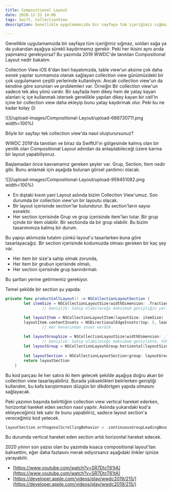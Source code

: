 ```yaml
---
title: Compositional Layout
date: 2020-12-31 14:08
tags: Swift, CollectionView
description: Genellikle uygulamamızda bir sayfaya tüm içeriğimiz sığmaz, soldan sağa ya da yukarıdan aşağıya sürekli kaydırmamız gerekir. Peki her ikisini aynı anda yapmamız gerekiyorsa? Bu yazımda 2019 WWDC'de tanıtılan Compositional Layout nedir bakalım.

---
```


Genellikle uygulamamızda bir sayfaya tüm içeriğimiz sığmaz, soldan sağa ya da yukarıdan aşağıya sürekli kaydırmamız gerekir. Peki her ikisini aynı anda yapmamız gerekiyorsa? Bu yazımda 2019 WWDC'de tanıtılan Compositional Layout nedir bakalım.

Collection View iOS 6'dan beri hayatımızda, table view'un aksine çok daha esnek yapılar sunmamıza olanak sağlayan collection view günümüzdeki bir çok uygulamanın çeşitli yerlerinde kullanılıyor. Ancak collection view'un da kendine göre sorunları ve problemleri var. Örneğin Bir collection view'un sadece tek akış yönü vardır. Bir sayfada hem dikey hem de yatay kayan alanları iç içe kullanmak istersek genellikle yapılan dikey kayan bir cell'in içine bir collection view daha ekleyip bunu yatay kaydırmak olur. Peki bu ne kadar kolay 😔

![](/upload-images/Compositional-Layout/upload-688730711.png width=100%)

Böyle bir sayfayı tek collection view'da nasıl oluşturursunuz?

WWDC 2019'da tanıtılan ve biraz da SwiftUI'ın gölgesinde kalmış olan bir yenilik olan Compositional Layout adından da anlaşılabileceği üzere karma bir layout yapabiliyoruz.

Başlamadan önce kavramamız gereken şeyler var. Grup, Section, Item nedir gibi. Bunu anlamak için aşağıda bulunan görsel yardımcı olacak.

![](/upload-images/Compositional-Layout/upload-959451082.png width=100%)

- En dıştaki kısım yani Layout aslında bizim Collection View'umuz. Son durumda bir collection view'un bir layoutu olacak.
- Bir layout içerisinde section'lar bulundurur. Bu section'ların sayısı esnektir.
- Her section içerisinde Grup ve grup içerisinde item'ları tutar. Bir grup içinde bir item olabilir. Bir sectionda da bir grup olabilir. Bu bizim tasarımımıza kalmış bir durum.

Bu yapıyı aklımızda tutalım çünkü layout'u tasarlarken buna göre tasarlayacağız. Bir section içerisinde kodumuzda olması gereken bir kaç şey var. 

- Her item bir size'a sahip olmak zorunda,
- Her item bir grubun içerisinde olmalı,
- Her section içerisinde grup barındırmalı.

Bu şartları yerine getirmemiz gerekiyor.

Temel şekilde bir section şu yapıda:

```swift
private func productCellLayout() -> NSCollectionLayoutSection {
        let itemSize = NSCollectionLayoutSize(widthDimension: .fractionalWidth(0.5), heightDimension: .fractionalWidth(1)) 
                // Genişlik: Sahip olabileceği maksimum genişliğin yarısı, Yükseklik: sahip olacabileceği maksimum genişlik

        let layoutItem = NSCollectionLayoutItem(layoutSize: itemSize)
        layoutItem.contentInsets = NSDirectionalEdgeInsets(top: 5, leading: 5, bottom: 5, trailing: 5)
                // Her kenarından inset verdik
        
        let layoutGroupSize = NSCollectionLayoutSize(widthDimension: .fractionalWidth(1), heightDimension: .fractionalWidth(1))
                // Genişlik: Sahip olabileceği maksimum genişlikte, Yükseklik: Sahip olabileceği maksimum genişlikte
        let layoutGroup = NSCollectionLayoutGroup.horizontal(layoutSize: layoutGroupSize, subitems: [layoutItem])
        
        let layoutSection = NSCollectionLayoutSection(group: layoutGroup)
        return layoutSection
    }
```

Bu kod parçası ile her satıra iki item gelecek şekilde aşağıya doğru akan bir collection view tasarlayabiliriz. Burada yükseklikleri belirlerken genişliği kullandım, bu kafa karıştırmasın düzgün bir dikdörtgen yapıda olmasını sağlayacak.

Peki yazımın başında belirttiğim collection view vertical hareket ederken, horizontal hareket eden section nasıl yapılır. Aslında yukarıdaki kod'a ekleyeceğimiz tek satır ile bunu yapabiliriz, sadece layout section'a vereceğimiz kod yetecek.

```swift
layoutSection.orthogonalScrollingBehavior = .continuousGroupLeadingBoundary
```

Bu durumda vertical hareket eden section artık horizontal hareket edecek.

2020 yılının son yazısı olan bu yazımda kısaca compositional layout'tan bahsettim, eğer daha fazlasını merak ediyorsanız aşağıdaki linkler işinize yarayabilir.

- [https://www.youtube.com/watch?v=SR7DtcT61tA](https://www.youtube.com/watch?v=SR7DtcT61tA)
- [https://developer.apple.com/videos/play/wwdc2019/215/](https://developer.apple.com/videos/play/wwdc2019/215/)
